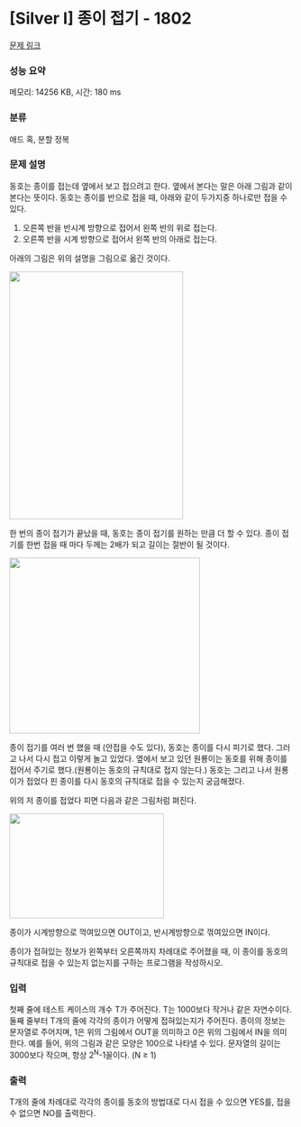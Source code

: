 # [Silver I] 종이 접기 - 1802 

[문제 링크](https://www.acmicpc.net/problem/1802) 

### 성능 요약

메모리: 14256 KB, 시간: 180 ms

### 분류

애드 혹, 분할 정복

### 문제 설명

<p>동호는 종이를 접는데 옆에서 보고 접으려고 한다. 옆에서 본다는 말은 아래 그림과 같이 본다는 뜻이다. 동호는 종이를 반으로 접을 때, 아래와 같이 두가지중 하나로만 접을 수 있다.</p>

<ol>
	<li>오른쪽 반을 반시계 방향으로 접어서 왼쪽 반의 위로 접는다.</li>
	<li>오른쪽 반을 시계 방향으로 접어서 왼쪽 반의 아래로 접는다.</li>
</ol>

<p>아래의 그림은 위의 설명을 그림으로 옮긴 것이다.</p>

<p><img alt="" src="https://www.acmicpc.net/JudgeOnline/upload/201006/pfold.png" style="height:440px; width:308px"></p>

<p>한 번의 종이 접기가 끝났을 때, 동호는 종이 접기를 원하는 만큼 더 할 수 있다. 종이 접기를 한번 접을 때 마다 두께는 2배가 되고 길이는 절반이 될 것이다.</p>

<p><img alt="" src="https://www.acmicpc.net/JudgeOnline/upload/201006/pfoldd.png" style="height:312px; width:338px"></p>

<p>종이 접기를 여러 번 했을 때 (안접을 수도 있다), 동호는 종이를 다시 피기로 했다. 그러고 나서 다시 접고 이렇게 놀고 있었다. 옆에서 보고 있던 원룡이는 동호를 위해 종이를 접어서 주기로 했다.(원룡이는 동호의 규칙대로 접지 않는다.) 동호는 그리고 나서 원룡이가 접었다 핀 종이를 다시 동호의 규칙대로 접을 수 있는지 궁금해졌다.</p>

<p>위의 저 종이를 접었다 피면 다음과 같은 그림처럼 펴진다.</p>

<p><img alt="" src="https://www.acmicpc.net/JudgeOnline/upload/201006/pfofo.png" style="height:186px; width:274px"></p>

<p>종이가 시계방향으로 꺽여있으면 OUT이고, 반시계방향으로 꺾여있으면 IN이다.</p>

<p>종이가 접혀있는 정보가 왼쪽부터 오른쪽까지 차례대로 주어졌을 때, 이 종이를 동호의 규칙대로 접을 수 있는지 없는지를 구하는 프로그램을 작성하시오.</p>

### 입력 

 <p>첫째 줄에 테스트 케이스의 개수 T가 주어진다. T는 1000보다 작거나 같은 자연수이다. 둘째 줄부터 T개의 줄에 각각의 종이가 어떻게 접혀있는지가 주어진다. 종이의 정보는 문자열로 주어지며, 1은 위의 그림에서 OUT을 의미하고 0은 위의 그림에서 IN을 의미한다. 예를 들어, 위의 그림과 같은 모양은 100으로 나타낼 수 있다. 문자열의 길이는 3000보다 작으며, 항상 2<sup>N</sup>-1꼴이다. (N ≥ 1)</p>

### 출력 

 <p>T개의 줄에 차례대로 각각의 종이를 동호의 방법대로 다시 접을 수 있으면 YES를, 접을 수 없으면 NO를 출력한다.</p>

